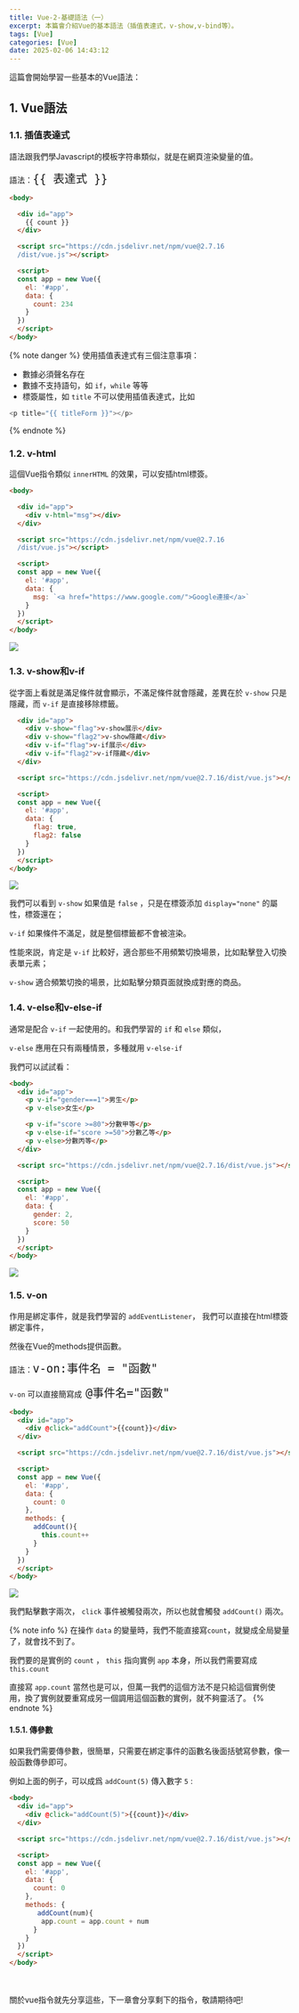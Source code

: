 ```yaml
---
title: Vue-2-基礎語法（一）
excerpt: 本篇會介紹Vue的基本語法（插值表達式，v-show,v-bind等）。
tags: [Vue]
categories: [Vue]
date: 2025-02-06 14:43:12
---
```


這篇會開始學習一些基本的Vue語法：

## 1. Vue語法

### 1.1. 插值表達式
語法跟我們學Javascript的模板字符串類似，就是在網頁渲染變量的值。

語法：<font size="5">`{{ 表達式 }}`</font>

```html
<body>  

  <div id="app">
    {{ count }}
  </div>

  <script src="https://cdn.jsdelivr.net/npm/vue@2.7.16
  /dist/vue.js"></script>

  <script>
  const app = new Vue({
    el: '#app',
    data: {
      count: 234
    }
  })
  </script>
</body>
```

{% note danger %}
使用插值表達式有三個注意事項：
- 數據必須聲名存在
- 數據不支持語句，如 `if`，`while` 等等
- 標簽屬性，如 `title` 不可以使用插值表達式，比如
```javascript
<p title="{{ titleForm }}"></p>
```

{% endnote %}

### 1.2. v-html
這個Vue指令類似 `innerHTML` 的效果，可以安插html標簽。
```html
<body>  

  <div id="app">
    <div v-html="msg"></div>
  </div>

  <script src="https://cdn.jsdelivr.net/npm/vue@2.7.16
  /dist/vue.js"></script>

  <script>
  const app = new Vue({
    el: '#app',
    data: {
      msg: `<a href="https://www.google.com/">Google連接</a>`
    }
  })
  </script>
</body>
```
![](/img/Vue/Vue-2-1.png) 

### 1.3. v-show和v-if
從字面上看就是滿足條件就會顯示，不滿足條件就會隱藏，差異在於 `v-show` 只是隱藏，而 `v-if` 是直接移除標籤。

```html
  <div id="app">
    <div v-show="flag">v-show展示</div>
    <div v-show="flag2">v-show隱藏</div>
    <div v-if="flag">v-if展示</div>
    <div v-if="flag2">v-if隱藏</div>
  </div>

  <script src="https://cdn.jsdelivr.net/npm/vue@2.7.16/dist/vue.js"></script>

  <script>
  const app = new Vue({
    el: '#app',
    data: {
      flag: true,
      flag2: false
    }
  })
  </script>
</body>
```

![](/img/Vue/Vue-2-2.png) 

我們可以看到 `v-show` 如果值是 `false` ，只是在標簽添加 `display="none"` 的屬性，標簽還在；

`v-if` 如果條件不滿足，就是整個標籤都不會被渲染。

性能來説，肯定是 `v-if` 比較好，適合那些不用頻繁切換場景，比如點擊登入切換表單元素；

`v-show` 適合頻繁切換的場景，比如點擊分類頁面就換成對應的商品。


### 1.4. v-else和v-else-if
通常是配合 `v-if` 一起使用的。和我們學習的 `if` 和 `else` 類似，

`v-else` 應用在只有兩種情景，多種就用 `v-else-if`

我們可以試試看：
```html
<body>  
  <div id="app">
    <p v-if="gender===1">男生</p>
    <p v-else>女生</p>

    <p v-if="score >=80">分數甲等</p>
    <p v-else-if="score >=50">分數乙等</p>
    <p v-else>分數丙等</p>
  </div>

  <script src="https://cdn.jsdelivr.net/npm/vue@2.7.16/dist/vue.js"></script>

  <script>
  const app = new Vue({
    el: '#app',
    data: {
      gender: 2,
      score: 50
    }
  })
  </script>
</body>
```
![](/img/Vue/Vue-2-3.png) 


### 1.5. v-on
作用是綁定事件，就是我們學習的 `addEventListener`， 我們可以直接在html標簽綁定事件，

然後在Vue的methods提供函數。

語法：<font size="5">`v-on:事件名 = "函數"`</font>

`v-on` 可以直接簡寫成<font size="5"> `@事件名="函數"`</font>
<br>

```html
<body>  
  <div id="app">
    <div @click="addCount">{{count}}</div>
  </div>

  <script src="https://cdn.jsdelivr.net/npm/vue@2.7.16/dist/vue.js"></script>

  <script>
  const app = new Vue({
    el: '#app',
    data: {
      count: 0
    },
    methods: {
      addCount(){
        this.count++
      }
    }
  })
  </script>
</body>
```

![](/img/Vue/Vue-2-4.png) 

我們點擊數字兩次， `click` 事件被觸發兩次，所以也就會觸發 `addCount()` 兩次。
<br>

{% note info %}
在操作 `data` 的變量時，我們不能直接寫`count`，就變成全局變量了，就會找不到了。

我們要的是實例的 `count` ， `this` 指向實例 `app` 本身，所以我們需要寫成 `this.count`

直接寫 `app.count` 當然也是可以，但萬一我們的這個方法不是只給這個實例使用，換了實例就要重寫成另一個調用這個函數的實例，就不夠靈活了。
{% endnote %}
<br>

#### 1.5.1. 傳參數
如果我們需要傳參數，很簡單，只需要在綁定事件的函數名後面括號寫參數，像一般函數傳參即可。
<br>

例如上面的例子，可以成爲 `addCount(5)` 傳入數字 `5` :

```html
<body>  
  <div id="app">
    <div @click="addCount(5)">{{count}}</div>
  </div>

  <script src="https://cdn.jsdelivr.net/npm/vue@2.7.16/dist/vue.js"></script>

  <script>
  const app = new Vue({
    el: '#app',
    data: {
      count: 0
    },
    methods: {
       addCount(num){
        app.count = app.count + num
      }
    }
  })
  </script>
</body>
```
<br>
<br>
關於vue指令就先分享這些，下一章會分享剩下的指令，敬請期待吧!
<br>
<br>